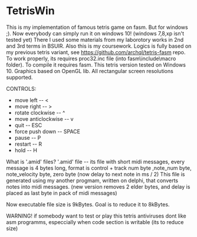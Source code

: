 # TetrisWin
This is my implementation of famous tetris game on fasm. But for windows ;). Now everybody can simply run it on windows 10! (windows 7,8,xp isn't tested yet)
There I used some materials from my laborotory works in 2nd and 3rd terms in BSUIR. Also this is my coursework.
Logics is fully based on my previous tetris variant, see https://github.com/archql/tetris-fasm repo.
To work properly, its requires proc32.inc file (into fasm\include\macro folder). 
To compile it requires fasm.
This tetris version tested on Windows 10. 
Graphics based on OpenGL lib.
All rectangular screen resolutions supported.

CONTROLS:
 - move left          -- <
 - move right         -- > 
 - rotate clockwise   -- ^
 - move anticlockwise -- v
 - quit               -- ESC
 - force push down    -- SPACE
 - pause              -- P
 - restart            -- R
 - hold               -- H

What is '.amid' files?
'.amid' file -- its file with short midi messages, every message is 4 bytes long,
format is control + track num byte ,note_num byte, note_velocity byte, zero byte (now delay to next note in ms / 2)
This file is generated using my another progmam, written on delphi,
that converts notes into midi messages.
(new version removes 2 elder bytes, and delay is placed as last byte in pack of midi messages)

Now executable file size is 9kBytes.
Goal is to reduce it to 8kBytes.

 WARNING!
 if somebody want to test or play this tetris
 antiviruses dont like asm programms, especcially when code section is writable (its to reduce size)
 

